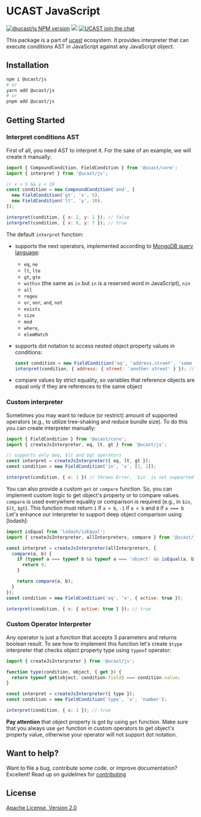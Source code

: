 # UCAST JavaScript

[![@ucast/js NPM version](https://badge.fury.io/js/%40ucast%2Fjs.svg)](https://badge.fury.io/js/%40ucast%2Fjs)
[![](https://img.shields.io/npm/dm/%40ucast%2Fjs.svg)](https://www.npmjs.com/package/%40ucast%2Fjs)
[![UCAST join the chat](https://badges.gitter.im/Join%20Chat.svg)](https://gitter.im/stalniy-ucast/community)

This package is a part of [ucast] ecosystem. It provides interpreter that can execute conditions AST in JavaScript against any JavaScript object.

[ucast]: https://github.com/stalniy/ucast

## Installation

```sh
npm i @ucast/js
# or
yarn add @ucast/js
# or
pnpm add @ucast/js
```

## Getting Started

### Interpret conditions AST

First of all, you need AST to interpret it. For the sake of an example, we will create it manually:

```js
import { CompoundCondition, FieldCondition } from '@ucast/core';
import { interpret } from '@ucast/js';

// x > 5 && y < 10
const condition = new CompoundCondition('and', [
  new FieldCondition('gt', 'x', 5),
  new FieldCondition('lt', 'y', 10),
]);

interpret(condition, { x: 2, y: 1 }); // false
interpret(condition, { x: 6, y: 7 }); // true
```

The default `interpret` function:

* supports the next operators, implemented according to [MongoDB query language](https://docs.mongodb.com/manual/reference/operator/query/):

  * `eq`, `ne`
  * `lt`, `lte`
  * `gt`, `gte`
  * `within` (the same as `in` but `in` is a reserved word in JavaScript), `nin`
  * `all`
  * `regex`
  * `or`, `nor`, `and`, `not`
  * `exists`
  * `size`
  * `mod`
  * `where`,
  * `elemMatch`

* supports dot notation to access nested object property values in conditions:

  ```js
  const condition = new FieldCondition('eq', 'address.street', 'some street');
  interpret(condition, { address: { street: 'another street' } }); // false
  ```

* compare values by strict equality, so variables that reference objects are equal only if they are references to the same object


### Custom interpreter

Sometimes you may want to reduce (or restrict) amount of supported operators (e.g., to utilize tree-shaking and reduce bundle size). To do this you can create interpreter manually:

```js
import { FieldCondition } from '@ucast/core';
import { createJsInterpreter, eq, lt, gt } from '@ucast/js';

// supports only $eq, $lt and $gt operators
const interpret = createJsInterpreter({ eq, lt, gt });
const condition = new FieldCondition('in', 'x', [1, 2]);

interpret(condition, { x: 1 }) // throws Error, `$in` is not supported
```

You can also provide a custom `get` or `compare` function. So, you can implement custom logic to get object's property or to compare values. `compare` is used everywhere equality or comparison is required (e.g., in `$in`, `$lt`, `$gt`). This function must return `1` if `a > b`, `-1` if `a < b` and `0` if `a === b`
Let's enhance our interpreter to support deep object comparison using [lodash]:

```js
import isEqual from 'lodash/isEqual';
import { createJsInterpreter, allInterpreters, compare } from '@ucast/js';

const interpret = createJsInterpreter(allInterpreters, {
  compare(a, b) {
    if (typeof a === typeof b && typeof a === 'object' && isEqual(a, b)) {
      return 0;
    }

    return compare(a, b);
  }
});
const condition = new FieldCondition('eq', 'x', { active: true });

interpret(condition, { x: { active: true } }); // true
```

### Custom Operator Interpreter

Any operator is just a function that accepts 3 parameters and returns boolean result. To see how to implement this function let's create `$type` interpreter that checks object property type using `typeof` operator:

```js
import { createJsInterpreter } from '@ucast/js';

function type(condition, object, { get }) {
  return typeof get(object, condition.field) === condition.value;
}

const interpret = createJsInterpreter({ type });
const condition = new FieldCondition('type', 'x', 'number');

interpret(condition, { x: 1 }); // true
```

**Pay attention** that object property is got by using `get` function. Make sure that you always use `get` function in custom operators to get object's property value, otherwise your operator will not support dot notation.

## Want to help?

Want to file a bug, contribute some code, or improve documentation? Excellent! Read up on guidelines for [contributing]

## License

[Apache License, Version 2.0](http://www.apache.org/licenses/LICENSE-2.0)

[contributing]: https://github.com/stalniy/uscast/blob/master/CONTRIBUTING.md
